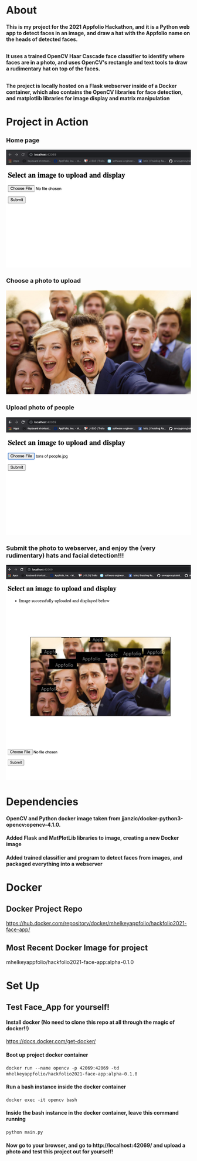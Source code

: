 


#
# About
#### This is my project for the 2021 Appfolio Hackathon, and it is a Python web app to detect faces in an image, and draw a hat with the Appfolio name on the heads of detected faces.
##
#### It uses a trained OpenCV Haar Cascade face classifier to identify where faces are in a photo, and uses OpenCV's rectangle and text tools to draw a rudimentary hat on top of the faces.
##  
#### The project is locally hosted on a Flask webserver inside of a Docker container, which also contains the OpenCV libraries for face detection, and matplotlib libraries for image display and matrix manipulation

#
# Project in Action
### Home page
![Home PAge](/images/home.png)
### Choose a photo to upload
![People](/images/people.jpg)
### Upload photo of people
![Choose File](/images/choose_file.png)
### Submit the photo to webserver, and enjoy the (very rudimentary) hats and facial detection!!!
![GitHub Logo](/images/submit_file.png)
## 
# 
# Dependencies
#### OpenCV and Python docker image taken from jjanzic/docker-python3-opencv:opencv-4.1.0.
#### Added Flask and MatPlotLib libraries to image, creating a new Docker image
#### Added trained classifier and program to detect faces from images, and packaged everything into a webserver

#
# Docker 
## Docker Project Repo
https://hub.docker.com/repository/docker/mhelkeyappfolio/hackfolio2021-face-app/
## Most Recent Docker Image for project
mhelkeyappfolio/hackfolio2021-face-app:alpha-0.1.0


#
# Set Up
## Test Face_App for yourself!
#### Install docker (No need to clone this repo at all through the magic of docker!!)
https://docs.docker.com/get-docker/
#### Boot up project docker container
```shellscript
docker run --name opencv -p 42069:42069 -td mhelkeyappfolio/hackfolio2021-face-app:alpha-0.1.0
```
#### Run a bash instance inside the docker container
```
docker exec -it opencv bash
```
#### Inside the bash instance in the docker container, leave this command running
```
python main.py
```
#### Now go to your browser, and go to http://localhost:42069/ and upload a photo and test this project out for yourself!

